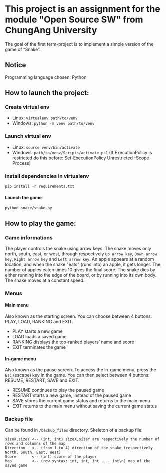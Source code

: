 # This project is an assignment for the module "Open Source SW" from ChungAng University 
The goal of the first term-project is to implement a simple version of the game of “Snake”.

## Notice
Programming language chosen: Python


## How to launch the project:
### Create virtual env
- Linux: ```virtualenv path/to/venv```
- Windows: ```python -m venv path/to/venv```

### Launch virtual env
- Linux: ```source venv/bin/activate```
- Windows: ```path/to/venv/Scripts/activate.ps1```
    (If ExecutionPolicy is restricted do this before: Set-ExecutionPolicy Unrestricted -Scope Process)

### Install dependencies in virtualenv
```
pip install -r requirements.txt
```
#### Launch the game
```
python snake/snake.py
```

## How to play the game:
### Game informations

The player controls the snake using arrow keys. The snake moves only north, south, east, or west, through respectively ``Up arrow key``, ``Down arrow key``, ``Right arrow key`` and ``Left arrow key``.
An apple appears at a random location, and when the snake "eats" (runs into) an apple, it gets longer. The number of apples eaten times 10 gives the final score.
The snake dies by either running into the edge of the board, or by running into
its own body.
The snake moves at a constant speed.

### Menus
#### Main menu

Also known as the starting screen.
You can choose between 4 buttons: PLAY, LOAD, RANKING and EXIT.
- PLAY starts a new game
- LOAD loads a saved game
- RANKING displays the top-ranked players’ name and score
- EXIT terminates the game

#### In-game menu

Also known as the pause screen.
To access the in-game menu, press the ``Esc`` (escape) key in the game.
You can then select between 4 buttons: RESUME, RESTART, SAVE and EXIT.
- RESUME continues to play the paused game
- RESTART starts a new game, instead of the paused game
- SAVE stores the current game status and returns to the main menu
- EXIT returns to the main menu without saving the current game status

### Backup file

Can be found in ``/backup_files`` directory.
Skeleton of a backup file:
```
sizeX,sizeY <-- (int, int) sizeX,sizeY are respectively the number of rows and columns of the map
Direction   <-- (from 1 to 4) direction of the snake (respectively North, South, East, West)
Score       <-- (int) score of the player
Map         <-- (row syntax: int, int, int .... int\n) map of the saved game
```
